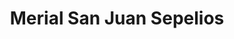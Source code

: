 ---
title: "Merial San Juan Sepelios"
url: /san-juan/merial-san-juan-sepelios/
shop: directores de funerarias
---